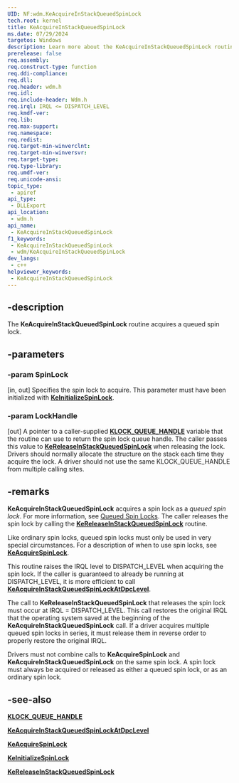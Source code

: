 ```yaml
---
UID: NF:wdm.KeAcquireInStackQueuedSpinLock
tech.root: kernel
title: KeAcquireInStackQueuedSpinLock
ms.date: 07/29/2024
targetos: Windows
description: Learn more about the KeAcquireInStackQueuedSpinLock routine.
prerelease: false
req.assembly: 
req.construct-type: function
req.ddi-compliance: 
req.dll: 
req.header: wdm.h
req.idl: 
req.include-header: Wdm.h
req.irql: IRQL <= DISPATCH_LEVEL
req.kmdf-ver: 
req.lib: 
req.max-support: 
req.namespace: 
req.redist: 
req.target-min-winverclnt:
req.target-min-winversvr: 
req.target-type: 
req.type-library: 
req.umdf-ver: 
req.unicode-ansi: 
topic_type:
 - apiref
api_type:
 - DLLExport
api_location:
 - wdm.h
api_name:
 - KeAcquireInStackQueuedSpinLock
f1_keywords:
 - KeAcquireInStackQueuedSpinLock
 - wdm/KeAcquireInStackQueuedSpinLock
dev_langs:
 - c++
helpviewer_keywords:
 - KeAcquireInStackQueuedSpinLock
---
```


## -description

The **KeAcquireInStackQueuedSpinLock** routine acquires a queued spin lock.

## -parameters

### -param SpinLock

[in, out] Specifies the spin lock to acquire. This parameter must have been initialized with [**KeInitializeSpinLock**](nf-wdm-keinitializespinlock.md).

### -param LockHandle

[out] A pointer to a caller-supplied [**KLOCK_QUEUE_HANDLE**](/windows-hardware/drivers/kernel/eprocess) variable that the routine can use to return the spin lock queue handle. The caller passes this value to [**KeReleaseInStackQueuedSpinLock**](nf-wdm-kereleaseinstackqueuedspinlock.md) when releasing the lock. Drivers should normally allocate the structure on the stack each time they acquire the lock. A driver should not use the same KLOCK_QUEUE_HANDLE from multiple calling sites.

## -remarks

**KeAcquireInStackQueuedSpinLock** acquires a spin lock as a *queued spin lock*. For more information, see [Queued Spin Locks](/windows-hardware/drivers/kernel/queued-spin-locks). The caller releases the spin lock by calling the [**KeReleaseInStackQueuedSpinLock**](nf-wdm-kereleaseinstackqueuedspinlock.md) routine.

Like ordinary spin locks, queued spin locks must only be used in very special circumstances. For a description of when to use spin locks, see [**KeAcquireSpinLock**](nf-wdm-keacquirespinlock.md).

This routine raises the IRQL level to DISPATCH_LEVEL when acquiring the spin lock. If the caller is guaranteed to already be running at DISPATCH_LEVEL, it is more efficient to call [**KeAcquireInStackQueuedSpinLockAtDpcLevel**](nf-wdm-keacquireinstackqueuedspinlockatdpclevel.md).

The call to **KeReleaseInStackQueuedSpinLock** that releases the spin lock must occur at IRQL = DISPATCH_LEVEL. This call restores the original IRQL that the operating system saved at the beginning of the **KeAcquireInStackQueuedSpinLock** call. If a driver acquires multiple queued spin locks in series, it must release them in reverse order to properly restore the original IRQL.

Drivers must not combine calls to **KeAcquireSpinLock** and **KeAcquireInStackQueuedSpinLock** on the same spin lock. A spin lock must always be acquired or released as either a queued spin lock, or as an ordinary spin lock.

## -see-also

[**KLOCK_QUEUE_HANDLE**](/windows-hardware/drivers/kernel/eprocess)

[**KeAcquireInStackQueuedSpinLockAtDpcLevel**](nf-wdm-keacquireinstackqueuedspinlockatdpclevel.md)

[**KeAcquireSpinLock**](nf-wdm-keacquirespinlock.md)

[**KeInitializeSpinLock**](nf-wdm-keinitializespinlock.md)

[**KeReleaseInStackQueuedSpinLock**](nf-wdm-kereleaseinstackqueuedspinlock.md)
